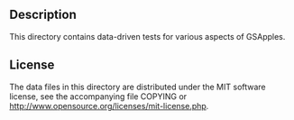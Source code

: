 Description
------------

This directory contains data-driven tests for various aspects of GSApples.

License
--------

The data files in this directory are distributed under the MIT software
license, see the accompanying file COPYING or
http://www.opensource.org/licenses/mit-license.php.

